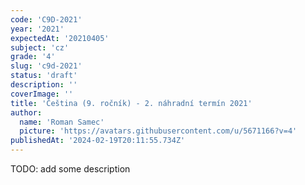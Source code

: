 ```yaml
---
code: 'C9D-2021'
year: '2021'
expectedAt: '20210405'
subject: 'cz'
grade: '4'
slug: 'c9d-2021'
status: 'draft'
description: ''
coverImage: ''
title: 'Čeština (9. ročník) - 2. náhradní termín 2021'
author:
  name: 'Roman Samec'
  picture: 'https://avatars.githubusercontent.com/u/5671166?v=4'
publishedAt: '2024-02-19T20:11:55.734Z'
---
```


TODO: add some description